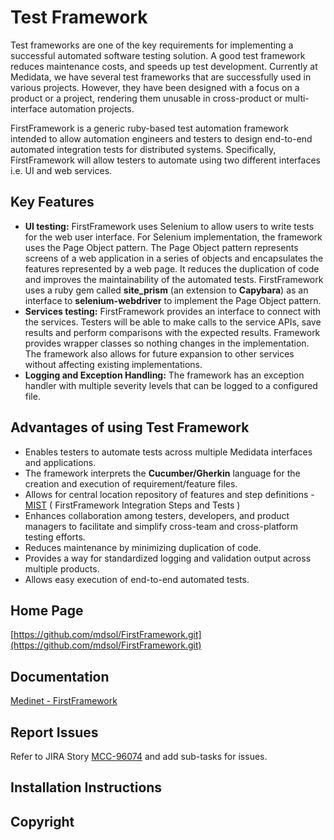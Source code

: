 # Test Framework

Test frameworks are one of the key requirements for implementing a successful automated software testing solution. A good test framework reduces maintenance costs, and speeds up test development. Currently at Medidata, we have several test frameworks that are successfully used in various projects. However, they have been designed with a focus on a product or a project, rendering them unusable in cross-product or multi-interface automation projects.

FirstFramework is a generic ruby-based test automation framework intended to allow automation engineers and testers to design end-to-end automated integration tests for distributed systems. Specifically, FirstFramework will allow testers to automate using two different interfaces i.e. UI and web services.


## Key Features

  * **UI testing:** FirstFramework uses Selenium to allow users to write tests for the web user interface. For Selenium implementation, the framework uses the Page Object pattern. The Page Object pattern represents screens of a web application in a series of objects and encapsulates the features represented by a web page. It reduces the duplication of code and improves the maintainability of the automated tests. FirstFramework uses a ruby gem called **site_prism** (an extension to **Capybara**) as an interface to **selenium-webdriver** to implement the Page Object pattern.
  * **Services testing:** FirstFramework provides an interface to connect with the services. Testers will be able to make calls to the service APIs, save results and perform comparisons with the expected results. Framework provides wrapper classes so nothing changes in the implementation. The framework also allows for future expansion to other services without affecting existing implementations.
  * **Logging and Exception Handling:** The framework has an exception handler with multiple severity levels that can be logged to a configured file.


## Advantages of using Test Framework

 * Enables testers to automate tests across multiple Medidata interfaces and applications.
 * The framework interprets the **Cucumber/Gherkin** language for the creation and execution of requirement/feature files.
 * Allows for central location repository of features and step definitions - [MIST](https://github.com/mdsol/MIST.git) ( FirstFramework Integration Steps and Tests )
 * Enhances collaboration among testers, developers, and product managers to facilitate and simplify cross-team and cross-platform testing efforts.
 * Reduces maintenance by minimizing duplication of code.
 * Provides a way for standardized logging and validation output across multiple products.
 * Allows easy execution of end-to-end automated tests.


## Home Page
  [https://github.com/mdsol/FirstFramework.git](https://github.com/mdsol/FirstFramework.git)

## Documentation
  [Medinet - FirstFramework](https://sites.google.com/a/mdsol.com/knowledgebase/home/departments/r-d/sqa/utilities/FirstFramework)

## Report Issues
Refer to JIRA Story [MCC-96074](https://medidata.atlassian.net/browse/MCC-96074) and add sub-tasks for issues.

## Installation Instructions


## Copyright

